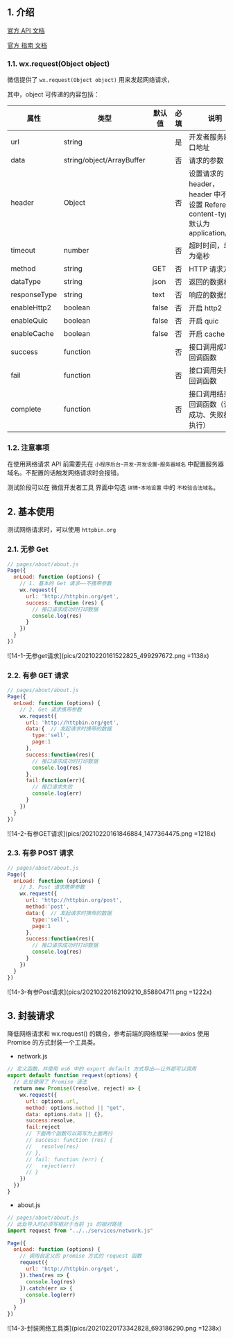 
## 1. 介绍

[官方 API 文档](https://developers.weixin.qq.com/miniprogram/dev/api/network/request/wx.request.html)

[官方 指南 文档](https://developers.weixin.qq.com/miniprogram/dev/framework/ability/network.html)

### 1.1. wx.request(Object object)

微信提供了 `wx.request(Object object)` 用来发起网络请求，

其中，object 可传递的内容包括：


属性	| 类型 | 默认值	| 必填 | 说明	
---|---|---|---|---|
url | string  | 		 | 是	 | 开发者服务器接口地址
data	 | string/object/ArrayBuffer	 |  | 	否	 | 请求的参数	
header	 | Object		 |  | 否	 | 设置请求的 header，header 中不能设置 Referer。content-type 默认为 application/json	
timeout	 | number	 |  | 	否	 | 超时时间，单位为毫秒	
method	 | string	 | GET | 	否	 | HTTP 请求方法	
dataType	  | string	 | json	 | 否	 | 返回的数据格式	
responseType	 | string	 | text | 	否	 | 响应的数据类型	
enableHttp2	 | boolean | 	false | 	否	 | 开启 http2	
enableQuic	 | boolean | 	false | 	否	 | 开启 quic	
enableCache	 | boolean | 	false | 	否	 | 开启 cache	
success	 | function | 	 | 	否 | 	接口调用成功的回调函数	
fail	 | function	 |  | 	否	 | 接口调用失败的回调函数	
complete	 | function |  | 否	 | 接口调用结束的回调函数（调用成功、失败都会执行）

### 1.2. 注意事项

在使用网络请求 API 前需要先在 `小程序后台`-`开发`-`开发设置`-`服务器域名` 中配置服务器域名。不配置的话触发网络请求时会报错。

测试阶段可以在 微信开发者工具 界面中勾选 `详情`-`本地设置` 中的 `不校验合法域名`。

## 2. 基本使用

测试网络请求时，可以使用 `httpbin.org`

### 2.1. 无参 Get

```js
// pages/about/about.js
Page({
  onLoad: function (options) {
    // 1. 基本的 Get 请求——不携带参数
    wx.request({
      url: 'http://httpbin.org/get',
      success: function (res) {
        // 接口请求成功时打印数据
        console.log(res)
      }
    })
  }
})
```

![14-1-无参get请求](pics/20210220161522825_499297672.png =1138x)

### 2.2. 有参 GET 请求

```js
// pages/about/about.js
Page({
  onLoad: function (options) {
    // 2. Get 请求携带参数
    wx.request({
      url: 'http://httpbin.org/get',
      data:{  // 发起请求时携带的数据
        type:'sell',
        page:1
      },
      success:function(res){
        // 接口请求成功时打印数据
        console.log(res)
      },
      fail:function(err){
        // 接口请求失败
        console.log(err)
      }
    })
  }
})
```

![14-2-有参GET请求](pics/20210220161846884_1477364475.png =1218x)

### 2.3. 有参 POST  请求

```js
// pages/about/about.js
Page({
  onLoad: function (options) {
    // 3. Post 请求携带参数
    wx.request({
      url: 'http://httpbin.org/post',
      method:'post',
      data:{  // 发起请求时携带的数据
        type:'sell',
        page:1
      },
      success:function(res){
        // 接口请求成功时打印数据
        console.log(res)
      }
    })
  }
})
```

![14-3-有参Post请求](pics/20210220162109210_858804711.png =1222x)

## 3. 封装请求

降低网络请求和 wx.request() 的耦合，参考前端的网络框架——axios 使用 Promise 的方式封装一个工具类。


* network.js

```js
// 定义函数，并使用 es6 中的 export default 方式导出——让外部可以调用
export default function request(options) {
  // 此处使用了 Promise 语法
  return new Promise((resolve, reject) => {
    wx.request({
      url: options.url,
      method: options.method || "get",
      data: options.data || {},
      success:resolve,
      fail:reject
      // 下面两个函数可以简写为上面两行
      // success: function (res) {
      //   resolve(res)
      // },
      // fail: function (err) {
      //   reject(err)
      // }
    })
  })
}
```

* about.js

```js
// pages/about/about.js
// 此处导入时必须写相对于当前 js 的相对路径
import request from "../../services/network.js"

Page({
  onLoad: function (options) {
    // 调用自定义的 promise 方式的 request 函数
    request({
      url: 'http://httpbin.org/get',
    }).then(res => {
      console.log(res)
    }).catch(err => {
      console.log(err)
    })
  }
})
```

![14-3-封装网络工具类](pics/20210220173342828_693186290.png =1238x)

